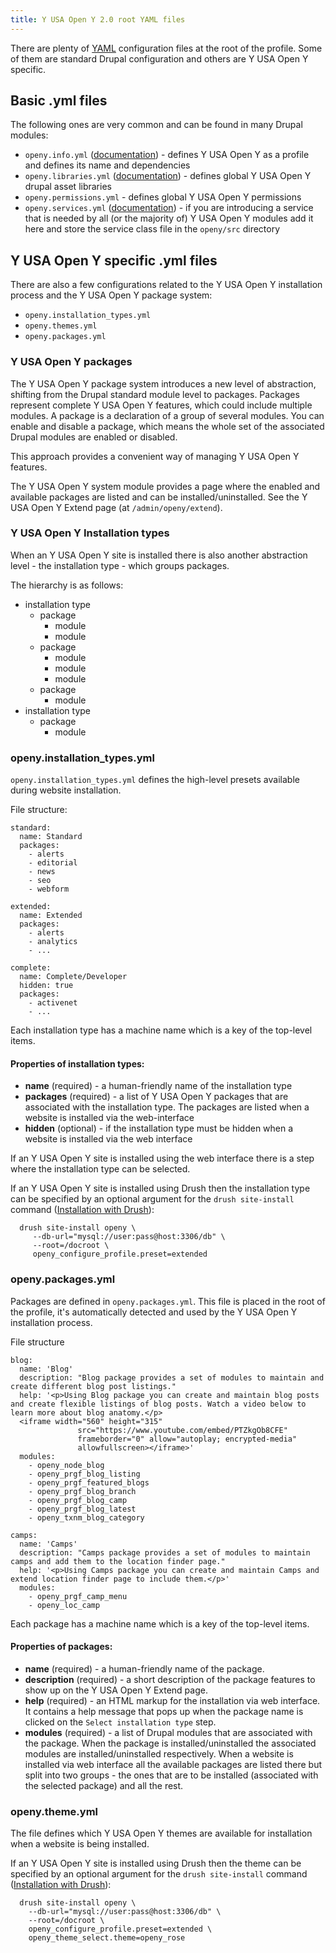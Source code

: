 ```yaml
---
title: Y USA Open Y 2.0 root YAML files
---
```


There are plenty of [YAML](http://en.wikipedia.org/wiki/YAML) configuration files at the root of the profile. Some of them are standard Drupal configuration and others are Y USA Open Y specific.

## Basic .yml files

The following ones are very common and can be found in many Drupal modules:

- `openy.info.yml` ([documentation](https://www.drupal.org/docs/8/creating-custom-modules/let-drupal-8-know-about-your-module-with-an-infoyml-file)) - defines Y USA Open Y as a profile and defines its name and dependencies
- `openy.libraries.yml` ([documentation](https://www.drupal.org/docs/8/creating-custom-modules/adding-stylesheets-css-and-javascript-js-to-a-drupal-8-module)) - defines global Y USA Open Y drupal asset libraries
- `openy.permissions.yml` - defines global Y USA Open Y permissions
- `openy.services.yml` ([documentation](https://www.drupal.org/docs/8/api/services-and-dependency-injection/structure-of-a-service-file)) - if you are introducing a service that is needed by all (or the majority of) Y USA Open Y modules add it here and store the service class file in the `openy/src` directory

## Y USA Open Y specific .yml files

There are also a few configurations related to the Y USA Open Y installation process and the Y USA Open Y package system:

- `openy.installation_types.yml`
- `openy.themes.yml`
- `openy.packages.yml`

### Y USA Open Y packages

The Y USA Open Y package system introduces a new level of abstraction, shifting from the Drupal standard module level to packages. Packages represent complete Y USA Open Y features, which could include multiple modules. A package is a declaration of a group of several modules. You can enable and disable a package, which means the whole set of the associated Drupal modules are enabled or disabled.

This approach provides a convenient way of managing Y USA Open Y features.

The Y USA Open Y system module provides a page where the enabled and available packages are listed and can be installed/uninstalled. See the Y USA Open Y Extend page (at `/admin/openy/extend`).

### Y USA Open Y Installation types

When an Y USA Open Y site is installed there is also another abstraction level - the installation type - which groups packages.

The hierarchy is as follows:

- installation type
  - package
    - module
    - module
  - package
    - module
    - module
    - module
  - package
    - module
- installation type
  - package
    - module

### openy.installation_types.yml

`openy.installation_types.yml` defines the high-level presets available during website installation.

File structure:

```
standard:
  name: Standard
  packages:
    - alerts
    - editorial
    - news
    - seo
    - webform

extended:
  name: Extended
  packages:
    - alerts
    - analytics
    - ...

complete:
  name: Complete/Developer
  hidden: true
  packages:
    - activenet
    - ...
```

Each installation type has a machine name which is a key of the top-level items.

#### Properties of installation types:

- **name** (required) - a human-friendly name of the installation type
- **packages** (required) - a list of Y USA Open Y packages that are associated with the installation type. The packages are listed when a website is installed via the web-interface
- **hidden** (optional) - if the installation type must be hidden when a website is installed via the web interface

If an Y USA Open Y site is installed using the web interface there is a step where the installation type can be selected.

If an Y USA Open Y site is installed using Drush then the installation type can be specified by an optional argument for the `drush site-install` command ([Installation with Drush](https://github.com/YCloudYUSA/yusaopeny/blob/8.x-2.x/docs/Development/InstallationWithDrush.md)):

```
  drush site-install openy \
     --db-url="mysql://user:pass@host:3306/db" \
     --root=/docroot \
     openy_configure_profile.preset=extended
```

### openy.packages.yml

Packages are defined in `openy.packages.yml`. This file is placed in the root of the profile, it's automatically detected and used by the Y USA Open Y installation process.

File structure

```
blog:
  name: 'Blog'
  description: "Blog package provides a set of modules to maintain and create different blog post listings."
  help: '<p>Using Blog package you can create and maintain blog posts and create flexible listings of blog posts. Watch a video below to learn more about blog anatomy.</p>
  <iframe width="560" height="315"
               src="https://www.youtube.com/embed/PTZkgOb8CFE"
               frameborder="0" allow="autoplay; encrypted-media"
               allowfullscreen></iframe>'
  modules:
    - openy_node_blog
    - openy_prgf_blog_listing
    - openy_prgf_featured_blogs
    - openy_prgf_blog_branch
    - openy_prgf_blog_camp
    - openy_prgf_blog_latest
    - openy_txnm_blog_category

camps:
  name: 'Camps'
  description: "Camps package provides a set of modules to maintain camps and add them to the location finder page."
  help: '<p>Using Camps package you can create and maintain Camps and extend location finder page to include them.</p>'
  modules:
    - openy_prgf_camp_menu
    - openy_loc_camp
```

Each package has a machine name which is a key of the top-level items.

#### Properties of packages:

- **name** (required) - a human-friendly name of the package.
- **description** (required) - a short description of the package features to show up on the Y USA Open Y Extend page.
- **help** (required) - an HTML markup for the installation via web interface. It contains a help message that pops up when the package name is clicked on the `Select installation type` step.
- **modules** (required) - a list of Drupal modules that are associated with the package. When the package is installed/uninstalled the associated modules are installed/uninstalled respectively. When a website is installed via web interface all the available packages are listed there but split into two groups - the ones that are to be installed (associated with the selected package) and all the rest.

### openy.theme.yml

The file defines which Y USA Open Y themes are available for installation when a website is being installed.

If an Y USA Open Y site is installed using Drush then the theme can be specified by an optional argument for the `drush site-install` command ([Installation with Drush](https://github.com/YCloudYUSA/yusaopeny/blob/8.x-2.x/docs/Development/InstallationWithDrush.md)):

```
  drush site-install openy \
    --db-url="mysql://user:pass@host:3306/db" \
    --root=/docroot \
    openy_configure_profile.preset=extended \
    openy_theme_select.theme=openy_rose
```
